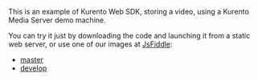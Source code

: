 This is an example of Kurento Web SDK, storing a video, using a Kurento Media
Server demo machine.

You can try it just by downloading the code and launching it from a static web
server, or use one of our images at [JsFiddle](http://jsfiddle.net/):

* [master](http://jsfiddle.net/gh/get/library/pure/kurento/kws-media-api/contents/example/HttpPostEndpoint-RecorderEndpoint)
* [develop](http://jsfiddle.net/gh/get/library/pure/kurento/kws-media-api/contents/example/HttpPostEndpoint-RecorderEndpoint?ref=develop)
